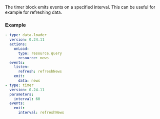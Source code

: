 The timer block emits events on a specified interval. This can be useful for example for refreshing
data.

### Example

```yaml
- type: data-loader
  version: 0.24.11
  actions:
    onLoad:
      type: resource.query
      resource: news
  events:
    listen:
      refresh: refreshNews
    emit:
      data: news
- type: timer
  version: 0.24.11
  parameters:
    interval: 60
  events:
    emit:
      interval: refreshNews
```
